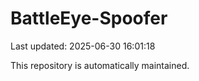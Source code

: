 # BattleEye-Spoofer

Last updated: 2025-06-30 16:01:18

This repository is automatically maintained.
